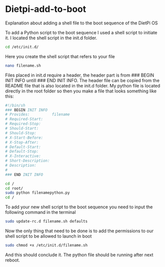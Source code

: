 # Dietpi-add-to-boot
Explanation about adding a shell file to the boot sequence of the DietPi OS


To add a Python script to the boot sequence I used a shell script to initiate it.
I located the shell script in the init.d folder.

```bash
cd /etc/init.d/
```

Here you create the shell script that refers to your file

```bash
nano filename.sh
```
Files placed in init.d require a header, the header part is from ### BEGIN INIT INFO untill ### END INIT INFO.
The header file can be copied from the README file that is also located in the init.d folder.
My python file is located directly in the root folder so then you make a file that looks something like this: 

```bash
#!/bin/sh
### BEGIN INIT INFO
# Provides:          filename
# Required-Start:    
# Required-Stop:     
# Should-Start:      
# Should-Stop:       
# X-Start-Before:    
# X-Stop-After:      
# Default-Start:     
# Default-Stop:      
# X-Interactive:     
# Short-Description: 
# Description:        
#                    
### END INIT INFO

cd /
cd root/
sudo python filenamepython.py
cd /

```

To add your new shell script to the boot sequence you need to input the following command in the terminal

```bash
sudo update-rc.d filename.sh defaults
```

Now the only thing that need to be done is to add the permissions to our shell script to be allowed to launch in boot

```bash
sudo chmod +x /etc/init.d/filename.sh
```

And this should conclude it. The python file should be running after next reboot.
